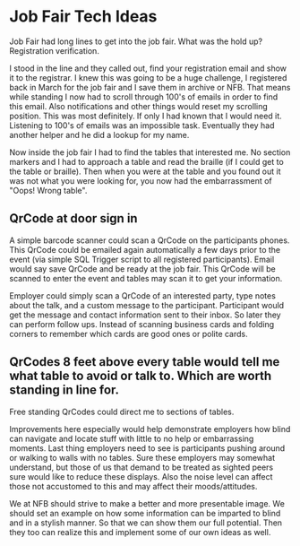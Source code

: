 #  Job Fair Tech Ideas

Job Fair had long lines to get into the job fair. What was the hold up? Registration verification.

I stood in the line and they called out, find your registration email and show it to the registrar. I knew this was going to be a huge challenge, I registered back in March for the job fair and I save them in archive or NFB.  That means while standing I now had to scroll through 100's of emails in order to find this email.  Also notifications and other things would reset my scrolling position.  This was most definitely.  If only I had known that I would need it. Listening to 100's of emails was an impossible task.  Eventually they had another helper and he did a lookup for my name.

Now inside the job fair I had to find the tables that interested me. No section markers and I had to approach a table and read the braille (if I could get to the table or braille).  Then when you were at the table and you found out it was not what you were looking for, you now had the embarrassment of "Oops! Wrong table".

##  QrCode at door sign in

A simple barcode scanner could scan a QrCode on the participants phones. This QrCode could be emailed again automatically a few days prior to the event (via simple SQL Trigger script to all registered participants). Email would say save QrCode and be ready at the job fair. This QrCode will be scanned to enter the event and tables may scan it to get your information.

Employer could simply scan a QrCode of an interested party, type notes about the talk, and a custom message to the participant. Participant would get the message and contact information sent to their inbox. So later they can perform follow ups. Instead of scanning business cards and folding corners to remember which cards are good ones or polite cards.

##  QrCodes 8 feet above every table  would tell me what table to avoid or talk to. Which are worth standing in line for.

Free standing QrCodes could direct me to sections of tables. 

Improvements here especially would help demonstrate employers how blind can navigate and locate stuff with little to no help or embarrassing moments. Last thing employers need to see is participants pushing around or walking to walls with no tables. Sure these employers may somewhat understand, but those of us that demand to be treated as sighted peers sure would like to reduce these displays.
Also the noise level can affect those not accustomed to this and may affect their moods/attitudes.

 We at NFB should strive to make a better and more presentable image.  We should set an example on how some information can be imparted to blind and in a stylish manner. So that we can show them our full potential. Then they too can realize this and implement some of our own ideas as well.
 